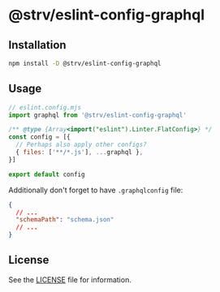 # @strv/eslint-config-graphql

## Installation

```sh
npm install -D @strv/eslint-config-graphql
```

## Usage

```js
// eslint.config.mjs
import graphql from '@strv/eslint-config-graphql'

/** @type {Array<import("eslint").Linter.FlatConfig>} */
const config = [{
  // Perhaps also apply other configs?
  { files: ['**/*.js'], ...graphql },
}]

export default config
```

Additionally don't forget to have `.graphqlconfig` file:

```json
{
  // ...
  "schemaPath": "schema.json"
  // ...
}
```

## License

See the [LICENSE](LICENSE) file for information.
